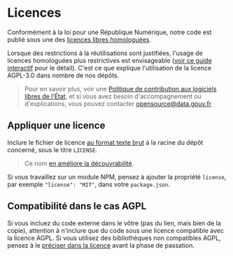 # Licences

Conformément à la loi pour une République Numérique, notre code est publié sous une des [licences libres homologuées](https://www.data.gouv.fr/fr/licences).

Lorsque des restrictions à la réutilisations sont justifiées, l'usage de licences homologuées plus restrictives est envisageable \([voir ce guide interactif](https://guide-juridique-logiciel-libre.etalab.gouv.fr) pour le détail\). C'est ce que explique l'utilisation de la licence AGPL-3.0 dans nombre de nos dépôts.

> Pour en savoir plus, voir une [Politique de contribution aux logiciels libres de l’État](https://www.numerique.gouv.fr/publications/politique-logiciel-libre), et si vous avez besoin d'accompagnement ou d'explications, vous pouvez contacter opensource@data.gouv.fr

## Appliquer une licence

Inclure le fichier de licence [au format texte brut](http://www.gnu.org/licenses/agpl-3.0.txt) à la racine du dépôt concerné, sous le titre `LICENSE`.

> Ce nom [en améliore la découvrabilité](https://help.github.com/articles/adding-a-license-to-a-repository/).

Si vous travaillez sur un module NPM, pensez à ajouter la propriété `license`, par exemple `"license": "MIT"`, dans votre `package.json`.

## Compatibilité dans le cas AGPL

Si vous incluez du code externe dans le vôtre \(pas du lien, mais bien de la copie\), attention à n'inclure que du code sous une licence compatible avec la licence AGPL. Si vous utilisez des bibliothèques non compatibles AGPL, pensez à le [préciser dans la licence](http://www.gnu.org/licenses/gpl-faq.html#GPLIncompatibleLibs) avant la phase de passation.

